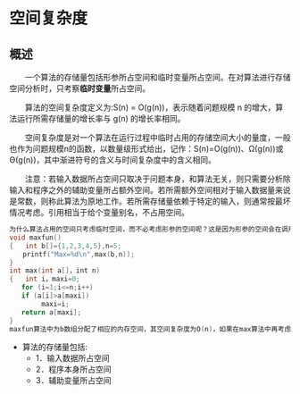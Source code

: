 # 空间复杂度

## 概述

　　一个算法的存储量包括形参所占空间和临时变量所占空间。在对算法进行存储空间分析时，只考察**临时变量**所占空间。

　　算法的空间复杂度定义为:S(n) = O(g(n))，表示随着问题规模 n 的增大，算法运行所需存储量的增长率与 g(n) 的增长率相同。

　　空间复杂度是对一个算法在运行过程中临时占用的存储空间大小的量度，一般也作为问题规模n的函数，以数量级形式给出，记作：S(n)=O(g(n))、Ω(g(n))或Θ(g(n))，其中渐进符号的含义与时间复杂度中的含义相同。

　　注意：若输入数据所占空间只取决于问题本身，和算法无关，则只需要分析除输入和程序之外的辅助变量所占额外空间。若所需额外空间相对于输入数据量来说是常数，则称此算法为原地工作。若所需存储量依赖于特定的输入，则通常按最坏情况考虑。引用相当于给个变量别名，不占用空间。

 ```c
为什么算法占用的空间只考虑临时空间，而不必考虑形参的空间呢？这是因为形参的空间会在调用该算法的算法中考虑，例如，以下maxfun算法调用max算法：
void maxfun()
{   int b[]={1,2,3,4,5},n=5;
　　printf("Max=%d\n",max(b,n));
}
int max(int a[]，int n)
{   int i，maxi=0;
    for (i=1;i<=n;i++)
    if (a[i]>a[maxi])
         maxi=i;
    return a[maxi];
}
maxfun算法中为b数组分配了相应的内存空间，其空间复杂度为O(n)，如果在max算法中再考虑形参a的空间，这样重复计算了占用的空间。
 ```



- 算法的存储量包括:
  - 1．输入数据所占空间
  - 2．程序本身所占空间
  - 3．辅助变量所占空间

 


